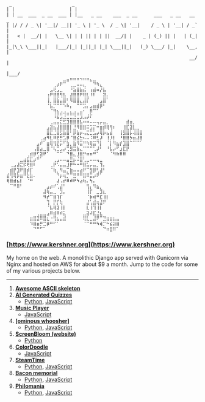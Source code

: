 <a id="skeleton"></a>
```
 _                      _                                               
| |                    | |                                              
| | __  ___  _ __  ___ | |__   _ __    ___  _ __      ___   _ __   __ _ 
| |/ / / _ \| '__|/ __|| '_ \ | '_ \  / _ \| '__|    / _ \ | '__| / _` |
|   < |  __/| |   \__ \| | | || | | ||  __/| |    _ | (_) || |   | (_| |
|_|\_\ \___||_|   |___/|_| |_||_| |_| \___||_|   (_) \___/ |_|    \__, |
                                                                   __/ |
                                                                  |___/ 
⠀⠀⠀⠀⠀⠀⠀⠀⠀⠀⠀⠀⠀⠀⠀⠀⠀⣀⣤⠶⠶⠶⠲⠶⠶⣄⣀⠀⠀⠀⠀⠀⠀⠀⠀⠀⠀⠀⠀⠀⠀
⠀⠀⠀⠀⠀⠀⠀⠀⠀⠀⠀⠀⠀⠀⢀⡴⠟⠉⠀⢀⣀⠤⠤⣄⠀⠀⠙⠳⣄⠀⠀⠀⠀⠀⠀⠀⠀⠀⠀⠀⠀
⠀⠀⠀⠀⠀⠀⠀⠀⠀⠀⠀⠀⠀⣠⢟⣠⣀⠀⠀⠘⣵⣿⣷⣮⠀⢰⣾⠶⡜⣧⠀⠀⠀⠀⠀⠀⠀⠀⠀⠀⠀
⠀⠀⠀⠀⠀⠀⠀⠀⠀⠀⠀⠀⢰⠟⣿⣿⢻⣧⠀⣼⣿⣿⠟⢿⣇⠸⠇⠀⠀⣽⡄⠀⠀⠀⠀⠀⠀⠀⠀⠀⠀
⠀⠀⠀⠀⠀⠀⠀⠀⠀⠀⠀⠀⢸⡀⣿⣷⣤⣿⠃⠻⣿⣿⣄⣼⡏⠀⠀⠀⣠⣿⠁⠀⠀⠀⠀⠀⠀⠀⠀⠀⠀
⠀⠀⠀⠀⠀⠀⠀⠀⠀⠀⠀⠀⠈⣧⡉⠉⠉⠱⠷⡄⠀⠉⠉⣩⡄⣠⣶⣾⡿⠃⠀⠀⠀⠀⠀⠀⠀⠀⠀⠀⠀
⠀⠀⠀⠀⠀⠀⠀⠀⠀⠀⠀⠀⠀⠈⢻⣦⣠⣠⣀⣄⣠⣀⣤⠂⠀⡿⠉⠁⠀⠀⠀⠀⠀⠀⠀⠀⠀⠀⠀⠀⠀
⠀⠀⠀⠀⠀⠀⠀⠀⠀⠀⠀⠀⠀⠀⠸⣯⣩⣘⣉⣉⣙⣉⣹⣠⡼⠏⠀⠀⠀⠀⠀⠀⠀⠀⠀⠀⠀⠀⠀⠀⠀
⠀⠀⠀⠀⠀⠀⠀⠀⠀⠀⠀⠀⠀⢀⣤⣤⣍⣋⣹⣿⣿⣿⣧⠶⠶⠤⠤⢤⡤⣤⡀⠀⠀⠀⠀⠀⣾⣶⡀⠀⠀
⠀⠀⠀⠀⠀⠀⠀⠀⠀⠀⠀⠀⣠⣽⣦⣼⣿⣿⣿⡇⣘⠻⣿⣿⠭⣩⡍⠒⣶⡾⢿⢻⠆⠀⠀⢸⣏⣽⣇⣀⠀
⠀⠀⠀⠀⠀⠀⠀⠀⠀⠀⠀⠀⣿⣏⣈⣿⣫⣷⣿⠃⡿⣷⡶⢤⣍⣉⣡⡴⢿⡷⣦⣾⠀⠀⢸⣻⣿⡧⢼⣿⣿
⠀⠀⠀⠀⠀⠀⠀⠀⠀⠀⢀⣴⠻⣇⠿⣟⣛⣡⡿⠈⣿⣮⣓⠦⠤⠨⠿⣃⡼⠀⢸⡸⡇⠀⠘⣿⣿⡳⣶⣼⣿
⠀⠀⠀⠀⠀⠀⠀⠀⠀⣠⠞⠁⣶⢿⢻⣟⡭⠋⣳⡀⣷⠻⣭⠛⠳⢿⣭⠙⡇⠀⠈⡇⠻⣦⡞⣹⣿⠉⠉⠉⠁
⠀⠀⠀⠀⠀⠀⠀⠀⢠⣿⣴⣀⣿⠈⢧⣉⣠⡴⢉⣻⣭⣷⣄⠉⠉⠉⢁⡼⠃⠀⠘⣧⡴⠋⣰⣏⡟⠀⠀⠀⠀
⠀⠀⠀⠀⠀⠀⢀⣾⡿⢋⣽⠟⠁⠀⠀⠉⠉⠀⠙⣿⣄⣸⣿⡛⠶⠶⠛⠁⠀⠀⠀⠈⠻⠷⠿⠿⠀⠀⠀⠀⠀
⠀⠀⠀⠀⣀⣴⣯⣏⡴⠛⠁⠀⠀⠀⢀⣠⠤⠤⣤⣛⡦⠬⣿⢃⣀⠤⠤⢤⣀⠀⠀⠀⠀⠀⠀⠀⠀⠀⠀⠀⠀
⠀⢀⣠⣼⣍⡯⢟⣿⠇⠀⠀⠀⠀⢀⡟⠡⣤⣤⣸⡟⠓⠒⠛⣿⣥⡤⣤⡀⢹⡄⠀⠀⠀⠀⠀⠀⠀⠀⠀⠀⠀
⠀⣾⡟⣹⠟⣿⡾⡏⠀⠀⠀⠀⠀⠈⢷⡀⠻⣤⡉⣷⠤⠤⣴⠟⠉⣻⡿⢃⣼⠃⠀⠀⠀⠀⠀⠀⠀⠀⠀⠀⠀
⣾⢻⢿⡷⣶⠛⣗⣷⠄⠀⠀⠀⠀⠀⠀⠙⡶⢶⡉⠉⣛⠛⠛⣿⠿⣭⡴⠟⠁⠀⠀⠀⠀⠀⠀⠀⠀⠀⠀⠀⠀
⢿⣿⣾⣦⡇⠀⠈⠛⠀⠀⠀⠀⠀⠀⠀⣼⢠⡞⠿⠾⠟⠳⣴⢷⡄⢳⡄⠀⠀⠀⠀⠀⠀⠀⠀⠀⠀⠀⠀⠀⠀
⠀⠉⠛⠿⠃⠀⠀⠀⠀⠀⠀⠀⣠⡴⠞⢁⣼⠃⠀⠀⠀⠀⠀⠀⢻⡄⠻⣦⡀⠀⠀⠀⠀⠀⠀⠀⠀⠀⠀⠀⠀
⠀⠀⠀⠀⠀⠀⠀⠀⠀⠀⠀⣼⢷⣤⣀⠀⣹⡄⠀⠀⠀⠀⠀⠀⢸⡏⠀⣀⣹⣆⠀⠀⠀⠀⠀⠀⠀⠀⠀⠀⠀
⠀⠀⠀⠀⠀⠀⠀⠀⠀⠀⠀⠻⡞⠉⣿⢹⡏⠀⠀⠀⠀⠀⠀⠀⠈⡷⢾⠛⣏⢸⡇⠀⠀⠀⠀⠀⠀⠀⠀⠀⠀
⠀⠀⠀⠀⠀⠀⠀⠀⠀⠀⠀⠀⢹⠀⡟⡏⢷⠀⠀⠀⠀⠀⠀⠀⣼⢡⣾⢶⣼⠟⠀⠀⠀⠀⠀⠀⠀⠀⠀⠀⠀
⠀⠀⠀⠀⠀⠀⠀⠀⠀⠀⠀⠀⠈⣧⢿⣽⢸⡇⠀⠀⠀⠀⠀⠀⣇⢸⢹⢸⡇⠀⠀⠀⠀⠀⠀⠀⠀⠀⠀⠀⠀
⠀⠀⠀⠀⠀⠀⠀⠀⠀⢀⣀⣀⣠⠿⣾⠿⠾⣅⠀⠀⠀⠀⠀⣀⣽⠼⣏⣘⣆⠀⠀⠀⠀⠀⠀⠀⠀⠀⠀⠀⠀
⠀⠀⠀⠀⠀⠀⠀⣶⣿⣽⠿⣿⣆⠐⢻⣦⣤⣾⠀⠀⠀⠀⠀⢿⣇⣀⣼⠟⠉⣙⣶⣶⣦⣤⠀⠀⠀⠀⠀⠀⠀
⠀⠀⠀⠀⠀⠀⠀⠹⣿⣶⡛⣉⡿⠛⠋⠁⠀⠀⠀⠀⠀⠀⠀⠈⠉⠛⠛⠳⢾⡉⠓⣮⣽⣿⠀⠀⠀⠀⠀⠀⠀
⠀⠀⠀⠀⠀⠀⠀⠀⠙⠛⠋⠁⠀⠀⠀⠀⠀⠀⠀⠀⠀⠀⠀⠀⠀⠀⠀⠀⠀⠙⠶⣿⠿⠁⠀⠀⠀⠀⠀⠀⠀

```
### [https://www.kershner.org](https://www.kershner.org)

My home on the web.  A monolithic Django app served with Gunicorn via Nginx and hosted on AWS for about $9 a month.  Jump to the code for some of my various projects below.
___
1. **[Awesome ASCII skeleton](#skeleton)**
2. **[AI Generated Quizzes](https://kershner.org/quiz/)**
   - [Python](https://github.com/kershner/kershner_org/tree/master/apps/ai_quiz), [JavaScript](https://github.com/kershner/kershner_org/blob/master/static/js/aiQuiz.js)
3. **[Music Player](https://kershner.org/music/)**
   - [JavaScript](https://github.com/kershner/kershner_org/tree/master/static/react-apps/musicPlayer)
4. **[[ominous whoosher]](https://kershner.org/whoosh/)**
   - [Python](https://github.com/kershner/kershner_org/tree/master/apps/whoosh), [JavaScript](https://github.com/kershner/kershner_org/blob/master/static/js/whoosh.js)
5. **[ScreenBloom (website)](https://kershner.org/screenbloom/)**
   - [Python](https://github.com/kershner/kershner_org/tree/master/apps/screenbloom)
6. **[ColorDoodle](https://kershner.org/doodle/)**
   - [JavaScript](https://github.com/kershner/kershner_org/tree/master/static/react-apps/colorDoodle)
7. **[SteamTime](https://kershner.org/steamtime/)**
   - [Python](https://github.com/kershner/kershner_org/tree/master/apps/steamtime), [JavaScript](https://github.com/kershner/kershner_org/blob/master/static/js/steamtime.js)
8. **[Bacon memorial](https://kershner.org/bacon/)**
   - [Python](https://github.com/kershner/kershner_org/tree/master/apps/bacon), [JavaScript](https://github.com/kershner/kershner_org/blob/master/static/js/bacon.js)
9. **[Philomania](https://kershner.org/phil/)**
   - [Python](https://github.com/kershner/kershner_org/tree/master/apps/philomania), [JavaScript](https://github.com/kershner/kershner_org/blob/master/static/js/philomania.js)
